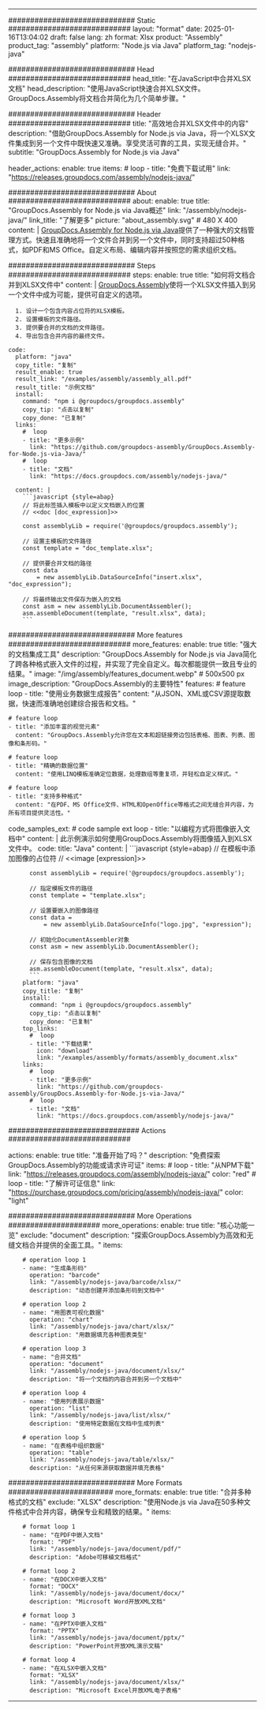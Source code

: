 



---
############################# Static ############################
layout: "format"
date:  2025-01-16T13:04:02
draft: false
lang: zh
format: Xlsx
product: "Assembly"
product_tag: "assembly"
platform: "Node.js via Java"
platform_tag: "nodejs-java"

############################# Head ############################
head_title: "在JavaScript中合并XLSX文档"
head_description: "使用JavaScript快速合并XLSX文件。GroupDocs.Assembly将文档合并简化为几个简单步骤。"

############################# Header ############################
title: "高效地合并XLSX文件中的内容" 
description: "借助GroupDocs.Assembly for Node.js via Java，将一个XLSX文件集成到另一个文件中既快速又准确。享受灵活可靠的工具，实现无缝合并。"
subtitle: "GroupDocs.Assembly for Node.js via Java" 

header_actions:
  enable: true
  items:
    #  loop
    - title: "免费下载试用"
      link: "https://releases.groupdocs.com/assembly/nodejs-java/"
      
############################# About ############################
about:
    enable: true
    title: "GroupDocs.Assembly for Node.js via Java概述"
    link: "/assembly/nodejs-java/"
    link_title: "了解更多"
    picture: "about_assembly.svg" # 480 X 400
    content: |
       [GroupDocs.Assembly for Node.js via Java](/assembly/nodejs-java/)提供了一种强大的文档管理方式。快速且准确地将一个文件合并到另一个文件中，同时支持超过50种格式，如PDF和MS Office。自定义布局、编辑内容并按照您的需求组织文档。

############################# Steps ############################
steps:
    enable: true
    title: "如何将文档合并到XLSX文件中"
    content: |
      [GroupDocs.Assembly](/assembly/nodejs-java/)使将一个XLSX文件插入到另一个文件中成为可能，提供可自定义的选项。
      
      1. 设计一个包含内容占位符的XLSX模板。
      2. 设置模板的文件路径。
      3. 提供要合并的文档的文件路径。
      4. 导出包含合并内容的最终文件。
   
    code:
      platform: "java"
      copy_title: "复制"
      result_enable: true
      result_link: "/examples/assembly/assembly_all.pdf"
      result_title: "示例文档"
      install:
        command: "npm i @groupdocs/groupdocs.assembly"
        copy_tip: "点击以复制"
        copy_done: "已复制"
      links:
        #  loop
        - title: "更多示例"
          link: "https://github.com/groupdocs-assembly/GroupDocs.Assembly-for-Node.js-via-Java/"
        #  loop
        - title: "文档"
          link: "https://docs.groupdocs.com/assembly/nodejs-java/"
          
      content: |
        ```javascript {style=abap}
        // 将此标签插入模板中以定义文档嵌入的位置
        // <<doc [doc_expression]>>
    
        const assemblyLib = require('@groupdocs/groupdocs.assembly');

        // 设置主模板的文件路径
        const template = "doc_template.xlsx";

        // 提供要合并文档的路径
        const data 
            = new assemblyLib.DataSourceInfo("insert.xlsx", "doc_expression");

        // 将最终输出文件保存为嵌入的文档
        const asm = new assemblyLib.DocumentAssembler();
        asm.assembleDocument(template, "result.xlsx", data);
        ```           

############################# More features ############################
more_features:
  enable: true
  title: "强大的文档集成工具"
  description: "GroupDocs.Assembly for Node.js via Java简化了跨各种格式嵌入文件的过程，并实现了完全自定义。每次都能提供一致且专业的结果。"
  image: "/img/assembly/features_document.webp" # 500x500 px
  image_description: "GroupDocs.Assembly的主要特性"
  features:
    # feature loop
    - title: "使用业务数据生成报告"
      content: "从JSON、XML或CSV源提取数据，快速而准确地创建综合报告和文档。"

    # feature loop
    - title: "添加丰富的视觉元素"
      content: "GroupDocs.Assembly允许您在文本和超链接旁边包括表格、图表、列表、图像和条形码。"

    # feature loop
    - title: "精确的数据位置"
      content: "使用LINQ模板准确定位数据，处理数组等重复项，并轻松自定义样式。"

    # feature loop
    - title: "支持多种格式"
      content: "在PDF、MS Office文件、HTML和OpenOffice等格式之间无缝合并内容，为所有项目提供灵活性。"
      
  code_samples_ext:
    # code sample ext loop
    - title: "以编程方式将图像嵌入文档中"
      content: |
        此示例演示如何使用GroupDocs.Assembly将图像插入到XLSX文件中。
      code:
        title: "Java"
        content: |
          ```javascript {style=abap}
          // 在模板中添加图像的占位符
          // <<image [expression]>>
          
          const assemblyLib = require('@groupdocs/groupdocs.assembly');

          // 指定模板文件的路径
          const template = "template.xlsx";

          // 设置要嵌入的图像路径
          const data =
              = new assemblyLib.DataSourceInfo("logo.jpg", "expression");

          // 初始化DocumentAssembler对象
          const asm = new assemblyLib.DocumentAssembler();

          // 保存包含图像的文档
          asm.assembleDocument(template, "result.xlsx", data);
          ```
        platform: "java"
        copy_title: "复制"
        install:
          command: "npm i @groupdocs/groupdocs.assembly"
          copy_tip: "点击以复制"
          copy_done: "已复制"
        top_links:
          #  loop
          - title: "下载结果"
            icon: "download"
            link: "/examples/assembly/formats/assembly_document.xlsx"
        links:
          #  loop
          - title: "更多示例"
            link: "https://github.com/groupdocs-assembly/GroupDocs.Assembly-for-Node.js-via-Java/"
          #  loop
          - title: "文档"
            link: "https://docs.groupdocs.com/assembly/nodejs-java/"
            

            


############################## Actions ############################

actions:
  enable: true
  title: "准备开始了吗？"
  description: "免费探索GroupDocs.Assembly的功能或请求许可证"
  items:
    #  loop
    - title: "从NPM下载"
      link: "https://releases.groupdocs.com/assembly/nodejs-java/"
      color: "red"
        #  loop
    - title: "了解许可证信息"
      link: "https://purchase.groupdocs.com/pricing/assembly/nodejs-java/"
      color: "light"


############################# More Operations #####################
more_operations:
    enable: true
    title: "核心功能一览"
    exclude: "document"
    description: "探索GroupDocs.Assembly为高效和无缝文档合并提供的全面工具。"
    items: 
          
        # operation loop 1
        - name: "生成条形码"
          operation: "barcode"
          link: "/assembly/nodejs-java/barcode/xlsx/"
          description: "动态创建并添加条形码到文档中"

        # operation loop 2
        - name: "用图表可视化数据"
          operation: "chart"
          link: "/assembly/nodejs-java/chart/xlsx/"
          description: "用数据填充各种图表类型"

        # operation loop 3
        - name: "合并文档"
          operation: "document"
          link: "/assembly/nodejs-java/document/xlsx/"
          description: "将一个文档的内容合并到另一个文档中"

        # operation loop 4
        - name: "使用列表展示数据"
          operation: "list"
          link: "/assembly/nodejs-java/list/xlsx/"
          description: "使用特定数据在文档中生成列表"

        # operation loop 5
        - name: "在表格中组织数据"
          operation: "table"
          link: "/assembly/nodejs-java/table/xlsx/"
          description: "从任何来源获取数据并填充表格"
         
          
############################# More Formats ########################
more_formats:
    enable: true
    title: "合并多种格式的文档"
    exclude: "XLSX"
    description: "使用Node.js via Java在50多种文件格式中合并内容，确保专业和精致的结果。"
    items: 
          
        # format loop 1
        - name: "在PDF中嵌入文档"
          format: "PDF"
          link: "/assembly/nodejs-java/document/pdf/"
          description: "Adobe可移植文档格式"
          
        # format loop 2
        - name: "在DOCX中嵌入文档"
          format: "DOCX"
          link: "/assembly/nodejs-java/document/docx/"
          description: "Microsoft Word开放XML文档"
          
        # format loop 3
        - name: "在PPTX中嵌入文档"
          format: "PPTX"
          link: "/assembly/nodejs-java/document/pptx/"
          description: "PowerPoint开放XML演示文稿"
          
        # format loop 4
        - name: "在XLSX中嵌入文档"
          format: "XLSX"
          link: "/assembly/nodejs-java/document/xlsx/"
          description: "Microsoft Excel开放XML电子表格"


          

---